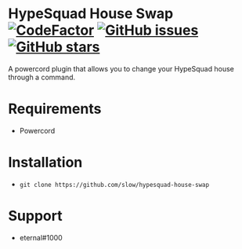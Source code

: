 # HypeSquad House Swap [![CodeFactor](https://www.codefactor.io/repository/github/slow/hypesquad-house-swap/badge)](https://www.codefactor.io/repository/github/slow/hypesquad-house-swap) [![GitHub issues](https://img.shields.io/github/issues/slow/hypesquad-house-swap?style=flat)](https://github.com/slow/hypesquad-house-swap/issues) [![GitHub stars](https://img.shields.io/github/stars/slow/hypesquad-house-swap?style=flat)](https://github.com/slow/hypesquad-house-swap/stargazers)

A powercord plugin that allows you to change your HypeSquad house through a command.

# Requirements

-  Powercord

# Installation

-  `git clone https://github.com/slow/hypesquad-house-swap`

# Support
- eternal#1000
